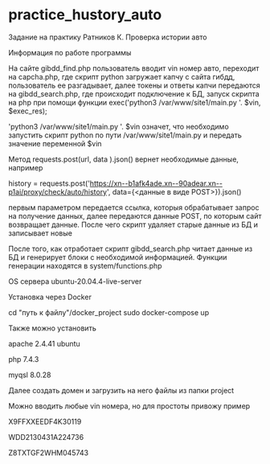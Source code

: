 # practice_hustory_auto
Задание на практику Ратников К. Проверка истории авто

Информация по работе программы

На сайте gibdd_find.php пользователь вводит vin номер авто, переходит на capcha.php, где скрипт python загружает капчу с сайта гибдд, пользователь ее разгадывает, далее токены и ответы капчи передаются на gibdd_search.php, где происходит подключение к БД, запуск скрипта на php
при помощи функции exec('python3 /var/www/site1/main.py  '. $vin, $exec_res);

'python3 /var/www/site1/main.py  '. $vin означет, что необходимо запустить скрипт python по пути  /var/www/site1/main.py и передать значение переменной $vin

Метод requests.post(url, data ).json() вернет необходимые данные, например

history = requests.post('https://xn--b1afk4ade.xn--90adear.xn--p1ai/proxy/check/auto/history', data={<данные в виде POST>}).json()

первым параметром передается ссылка, которыя обрабатывает запрос на получение данных, далее передаются данные POST, по которым сайт возвращает данные.
После чего скрипт удаляет старые данные из БД и записывает новые

После того, как отработает скрипт gibdd_search.php читает данные из БД и генерирует блоки с необходимой информацией. Функции генерации находятся в system/functions.php

OS сервера ubuntu-20.04.4-live-server

Установка через Docker

cd "путь к файлу"/docker_project
sudo docker-compose up


Также можно установить 

apache 2.4.41 ubuntu

php 7.4.3

myqsl 8.0.28

Далее создать домен и загрузить на него файлы из папки project



Можно вводить любые vin номера, но для простоты привожу пример

X9FFXXEEDF4K30119

WDD2130431A224736

Z8TXTGF2WHM045743
